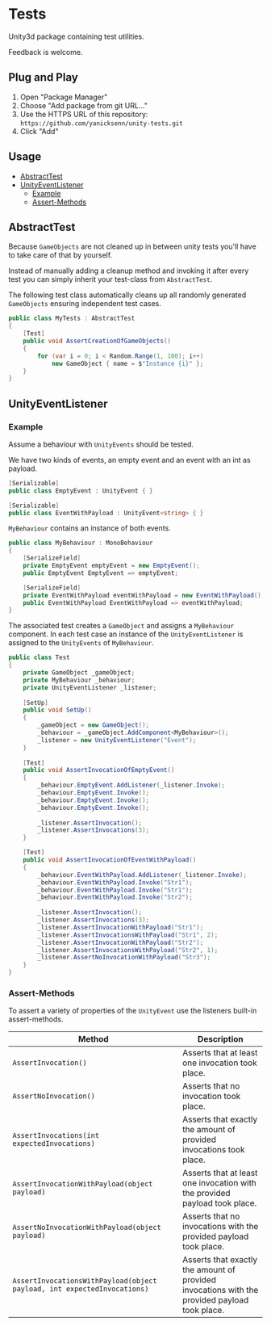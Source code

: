 # Tests

Unity3d package containing test utilities.

Feedback is welcome.

## Plug and Play
1. Open "Package Manager"
2. Choose "Add package from git URL..."
3. Use the HTTPS URL of this repository:
   `https://github.com/yanicksenn/unity-tests.git`
4. Click "Add"

## Usage
- [AbstractTest](#user-content-abstracttest)
- [UnityEventListener](#user-content-unityeventlistener)
  - [Example](#user-content-example)
  - [Assert-Methods](#user-content-assert-methods)

## AbstractTest

Because `GameObjects` are not cleaned up in between unity tests you'll have to take care of that by yourself.

Instead of manually adding a cleanup method and invoking it after every test you can simply inherit your test-class from `AbstractTest`.

The following test class automatically cleans up all randomly generated `GameObjects` ensuring independent test cases.

```c#
public class MyTests : AbstractTest 
{
    [Test]
    public void AssertCreationOfGameObjects()
    {
        for (var i = 0; i < Random.Range(1, 100); i++)
            new GameObject { name = $"Instance {i}" };
    }
}
```

## UnityEventListener

### Example
Assume a behaviour with `UnityEvents` should be tested.

We have two kinds of events, an empty event and an event with an int as payload.

```c#
[Serializable]
public class EmptyEvent : UnityEvent { }

[Serializable]
public class EventWithPayload : UnityEvent<string> { }
```

`MyBehaviour` contains an instance of both events.

```c#
public class MyBehaviour : MonoBehaviour
{
    [SerializeField] 
    private EmptyEvent emptyEvent = new EmptyEvent();
    public EmptyEvent EmptyEvent => emptyEvent;

    [SerializeField] 
    private EventWithPayload eventWithPayload = new EventWithPayload();
    public EventWithPayload EventWithPayload => eventWithPayload;
}
```

The associated test creates a `GameObject` and assigns a `MyBehaviour` component.
In each test case an instance of the `UnityEventListener` is assigned to the `UnityEvents` of `MyBehaviour`.

```c#
public class Test
{
    private GameObject _gameObject;
    private MyBehaviour _behaviour;
    private UnityEventListener _listener;
    
    [SetUp]
    public void SetUp()
    {
        _gameObject = new GameObject();
        _behaviour = _gameObject.AddComponent<MyBehaviour>();
        _listener = new UnityEventListener("Event");
    }
    
    [Test]
    public void AssertInvocationOfEmptyEvent()
    {
        _behaviour.EmptyEvent.AddListener(_listener.Invoke);
        _behaviour.EmptyEvent.Invoke();
        _behaviour.EmptyEvent.Invoke();
        _behaviour.EmptyEvent.Invoke();
  
        _listener.AssertInvocation();
        _listener.AssertInvocations(3);
    }

    [Test]
    public void AssertInvocationOfEventWithPayload()
    {
        _behaviour.EventWithPayload.AddListener(_listener.Invoke);
        _behaviour.EventWithPayload.Invoke("Str1");
        _behaviour.EventWithPayload.Invoke("Str1");
        _behaviour.EventWithPayload.Invoke("Str2");
  
        _listener.AssertInvocation();
        _listener.AssertInvocations(3);
        _listener.AssertInvocationWithPayload("Str1");
        _listener.AssertInvocationsWithPayload("Str1", 2);
        _listener.AssertInvocationWithPayload("Str2");
        _listener.AssertInvocationsWithPayload("Str2", 1);
        _listener.AssertNoInvocationWithPayload("Str3");
    }
}
```

### Assert-Methods

To assert a variety of properties of the `UnityEvent` use the listeners built-in assert-methods.

| Method                                                                  | Description                                                                                    |
|-------------------------------------------------------------------------|------------------------------------------------------------------------------------------------|
| `AssertInvocation()`                                                    | Asserts that at least one invocation took place.                                               |
| `AssertNoInvocation()`                                                  | Asserts that no invocation took place.                                                         |
| `AssertInvocations(int expectedInvocations)`                            | Asserts that exactly the amount of provided invocations took place.                            |
| `AssertInvocationWithPayload(object payload)`                           | Asserts that at least one invocation with the provided payload took place.                     |
| `AssertNoInvocationWithPayload(object payload)`                         | Asserts that no invocations with the provided payload took place.                              |
| `AssertInvocationsWithPayload(object payload, int expectedInvocations)` | Asserts that exactly the amount of provided invocations with the provided payload took place.  |
